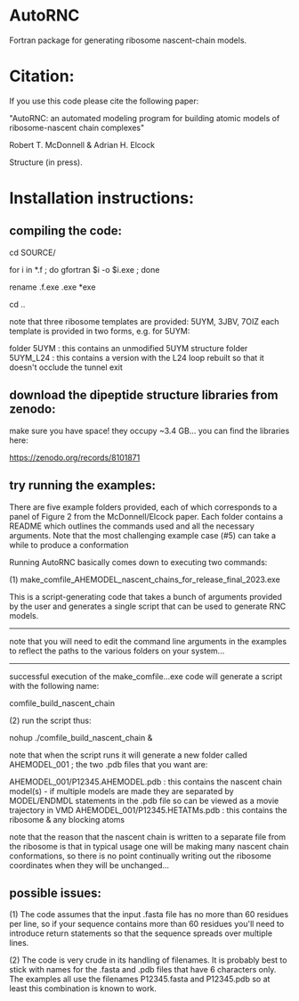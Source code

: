 # AutoRNC
Fortran package for generating ribosome nascent-chain models.

# Citation:

If you use this code please cite the following paper:

"AutoRNC: an automated modeling program for building atomic models of ribosome-nascent chain complexes"

Robert T. McDonnell & Adrian H. Elcock

Structure (in press).

# Installation instructions:

compiling the code:
-------------------

cd SOURCE/

for i in *.f ; do gfortran $i -o $i.exe ; done

rename .f.exe .exe *exe

cd ..

note that three ribosome templates are provided: 5UYM, 3JBV, 7OIZ
each template is provided in two forms, e.g. for 5UYM:

folder 5UYM     : this contains an unmodified 5UYM structure
folder 5UYM_L24 : this contains a version with the L24 loop rebuilt
                  so that it doesn't occlude the tunnel exit

download the dipeptide structure libraries from zenodo:
-------------------------------------------------------

make sure you have space! they occupy ~3.4 GB...
you can find the libraries here:

https://zenodo.org/records/8101871

try running the examples:
-------------------------

There are five example folders provided, each of which corresponds
to a panel of Figure 2 from the McDonnell/Elcock paper. Each folder
contains a README which outlines the commands used and all the
necessary arguments. Note that the most challenging example case
(#5) can take a while to produce a conformation

Running AutoRNC basically comes down to executing two commands:

(1) make_comfile_AHEMODEL_nascent_chains_for_release_final_2023.exe

This is a script-generating code that takes a bunch of arguments
provided by the user and generates a single script that can be used
to generate RNC models.

*********************************************************************
note that you will need to edit the command line arguments in the examples
to reflect the paths to the various folders on your system...
*********************************************************************

successful execution of the make_comfile...exe code will generate a
script with the following name:

comfile_build_nascent_chain

(2) run the script thus:

nohup ./comfile_build_nascent_chain &

note that when the script runs it will generate a new folder
called AHEMODEL_001 ; the two .pdb files that you want are:

AHEMODEL_001/P12345.AHEMODEL.pdb  : this contains the nascent chain model(s) - if
                                    multiple models are made they are separated by
                                    MODEL/ENDMDL statements in the .pdb file so can
                                    be viewed as a movie trajectory in VMD
AHEMODEL_001/P12345.HETATMs.pdb   : this contains the ribosome & any blocking atoms

note that the reason that the nascent chain is written to a separate file from the
ribosome is that in typical usage one will be making many nascent chain conformations,
so there is no point continually writing out the ribosome coordinates when they will
be unchanged...

possible issues:
----------------

(1) The code assumes that the input .fasta file has no more than 60 residues per line, so
if your sequence contains more than 60 residues you'll need to introduce return statements
so that the sequence spreads over multiple lines.

(2) The code is very crude in its handling of filenames. It is probably best to stick with
names for the .fasta and .pdb files that have 6 characters only. The examples all use the 
filenames P12345.fasta and P12345.pdb so at least this combination is known to work.
